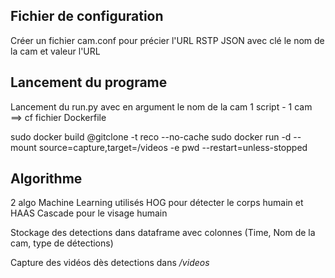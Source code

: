 <H2> Fichier de configuration </H2> 
Créer un fichier cam.conf pour précier l'URL RSTP
JSON avec clé le nom de la cam et valeur l'URL

<H2> Lancement du programe </H2> 
Lancement du run.py avec en argument le nom de la cam
1 script - 1 cam
==> cf fichier Dockerfile

sudo docker build @gitclone -t reco --no-cache
sudo docker run -d --mount source=capture,target=/videos -e pwd --restart=unless-stopped  

<H2> Algorithme </H2> 
2 algo Machine Learning utilisés HOG pour détecter le corps humain et HAAS Cascade pour le visage humain

Stockage des detections dans dataframe avec colonnes (Time, Nom de la cam, type de détections)

Capture des vidéos dès detections dans <i>/videos </i>